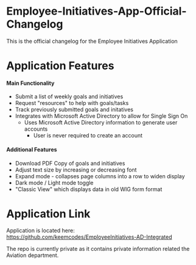 # Employee-Initiatives-App-Official-Changelog
This is the official changelog for the Employee Initiatives Application

# Application Features
#### Main Functionality
* Submit a list of weekly goals and initiatives
* Request "resources" to help with goals/tasks
* Track previously submitted goals and initatives
* Integrates with Microsoft Active Directory to allow for Single Sign On
  * Uses Microsoft Active Directory information to generate user accounts
    * User is never required to create an account
#### Additional Features
* Download PDF Copy of goals and initiatives
* Adjust text size by increasing or decreasing font
* Expand mode - collapses page columns into a row to widen display
* Dark mode / Light mode toggle
* "Classic View" which displays data in old WIG form format


# Application Link
Application is located here:
https://github.com/keemcodes/EmployeeInitiatives-AD-Integrated

The repo is currently private as it contains private information related the Aviation department.
